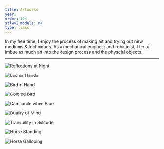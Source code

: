```yaml
---
title: Artworks
year:   
order: 104
stlwv2_models: no
type: class
---
```


In my free time, I enjoy the process of making art and trying out new mediums & techniques.
As a mechanical engineer and roboticist, I try to imbue as much art into the design process and the physcial objects.

---

![Reflections at Night](/website/assets/images/ReflectionP.jpg)

![Escher Hands](/website/assets/images/HandsPbrighter.jpg)

![Bird in Hand](/website/assets/images/BirdHandPbrighter.jpg)

![Colored Bird](/website/assets/images/BirdCPbrighter.jpg)

![Campanile when Blue](/website/assets/images/CampMIXdarker.jpg)

![Duality of Mind](/website/assets/images/MindWCbrighter.jpg)

![Tranquility in Solitude](/website/assets/images/SolitudeCPbrighter.jpg)

![Horse Standing](/website/assets/images/Horse2MB.jpg)

![Horse Galloping](/website/assets/images/HorseMB.jpg)

